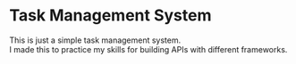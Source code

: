 # Task Management System

This is just a simple task management system.  
I made this to practice my skills for building APIs with different frameworks.
